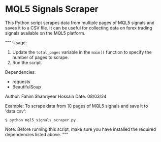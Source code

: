 # MQL5 Signals Scraper

This Python script scrapes data from multiple pages of MQL5 signals and saves it to a CSV file. It can be useful for collecting data on forex trading signals available on the MQL5 platform.


"""
Usage:
1. Update the `total_pages` variable in the `main()` function to specify the number of pages to scrape.
2. Run the script.

Dependencies:
- requests
- BeautifulSoup

Author: Fahim Shahriyear Hossain
Date: 08/03/24

Example:
    To scrape data from 10 pages of MQL5 signals and save it to 'data.csv':

    $ python mql5_signals_scraper.py

Note:
    Before running this script, make sure you have installed the required dependencies listed above.
"""
